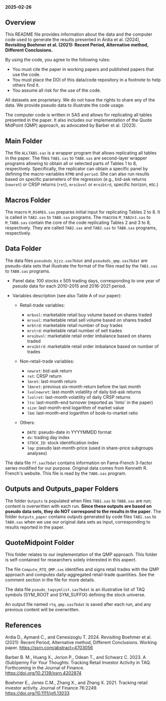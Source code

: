 #### 2025-02-26 

## Overview

This README file provides information about the data and the computer code used to generate the results presented in Ardia et al. (2024), **Revisiting Boehmer et al. (2021): Recent Period, Alternative method, Different Conclusions.**

By using the code, you agree to the following rules:

- You must cite the paper in working papers and published papers that use the code.
- You must place the DOI of this data/code repository in a footnote to help others find it.
- You assume all risk for the use of the code.

All datasets are proprietary. We do not have the rights to share any of the data. We provide pseudo data to illustrate the code usage. 

The computer code is written in SAS and allows for replicating all tables presented in the paper. It also includes our implementation of the Quote MidPoint (QMP) approach, as advocated by Barber et al. (2023).

## Main Folder

The file `ALLTABS.sas` is a wrapper program that allows replicating all tables in the paper.
The files `TAB1.sas` to `TAB8.sas` are second-layer wrapper programs allowing to obtain all or selected parts of Tables 1 to 8, respectively.
Specifically, the replicator can obtain a specific panel by defining the macro-variables `RTMD` and `period`. She can also run results based on specific parameters of the regression (e.g., bid-ask returns (`newret`) or CRSP returns (`ret`), `mroibvol` or `mroibtrd`, specific horizon, etc.)

## Macros Folder

The macro `M_DS4REG.sas` prepares initial input for replicating Tables 2 to 8. It is called in `TAB2.sas` to `TAB8.sas` programs.
The macros `M_TAB2n3.sas` to `M_TAB8.sas` contain the core of the code replicating Tables 2 and 3 to 8, respectively. They are called `TAB2.sas` and `TAB3.sas` to `TAB8.sas` programs, respectively.

## Data Folder

The data files `pseudods_bjzz.sas7bdat` and `pseudods_qmp.sas7bdat` are pseudo-data sets that illustrate the format of the files read by the `TAB1.sas` to `TAB8.sas` programs. 

- Panel data: 100 stocks x 505 trading days, corresponding to one year of pseudo data for each 2010-2015 and 2016-2021 period.

- Variables description (see also Table A of our paper):

  * Retail-trade variables:
	* `mrbvol`: marketable retail buy volume based on shares traded
	* `mrsvol`: marketable retail sell volume based on shares traded
	* `mrbtrd`: marketable retail number of buy trades
	* `mrstrd`: marketable retail number of sell trades
	* `mroibvol`: marketable retail order imbalance based on shares traded
	* `mroibtrd`: marketable retail order imbalance based on number of trades
	
  * Non-retail-trade variables:
	* `newret`: bid-ask return
	* `ret`: CRSP return
	* `lmret`: last-month return
	* `l6mret`: previous six-month return before the last month
	* `lvolnewret`: last-month volatility of daily bid-ask returns
	* `lvolret`: last-month volatility of daily CRSP returns
	* `lto`: last-month-end turnover (reported as 'lmto' in the paper)
	* `size`: last-month-end logarithm of market value
	* `lbm`: last-month-end logarithm of book-to-market ratio
	
  * Others:
	* `DATE`: pseudo-date in YYYYMMDD format
	* `dx`: trading day index
	* `STOCK_ID`: stock identification index
	* `lmp`: pseudo last-month-price (used in share-price subgroups analyses)

The data file `ff.sas7bdat` contains information on Fama-French 3-factor series modified for our purpose. Original data comes from Kenneth R. French's website. This file is read by the `TAB6.sas` program.

## Outputs and Outputs_paper Folders

The folder `Outputs` is populated when files `TAB1.sas` to `TAB8.sas` are run; content is overwritten with each run. **Since these outputs are based on pseudo data sets, they do NOT correspond to the results in the paper**.
The folder `Outputs_paper` contains outputs generated by code files `TAB1.sas` to `TAB8.sas` when we use our original data sets as input, corresponding to results reported in the paper.

## QuoteMidpoint Folder

This folder relates to our implementation of the QMP approach. This folder is self-contained for researchers solely interested in this aspect.

The file `Compute_RTQ_QMP.sas` identifies and signs retail trades with the QMP approach and computes daily-aggregated retail-trade quantities. See the comment section in the file for more details.

The data file `pseudo_taqsymlist.sas7bdat` is an illustrative list of TAQ symbols (SYM_ROOT and SYM_SUFFIX) defining the stock universe.

An output file named `rtq_qmp.sas7bdat` is saved after each run, and any previous content will be overwritten.

## References

Ardia D., Aymard C., and Cenesizoglu T. 2024. Revisiting Boehmer et al. (2021): Recent Period, Alternative method, Different Conclusions. Working paper. https://ssrn.com/abstract=4703056

Barber B. M., Huang X., Jorion P., Odean T., and Schwarz C. 2023. A (Sub)penny For Your Thoughts: Tracking Retail Investor Activity in TAQ. Forthcoming in the Journal of Finance. https://doi.org/10.2139/ssrn.4202874

Boehmer E., Jones C.M., Zhang X., and Zhang X. 2021. Tracking retail investor activity. Journal of Finance 76:2249. https://doi.org/10.1111/jofi.13033 
